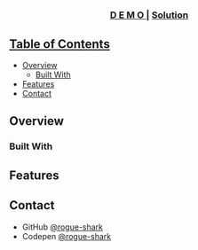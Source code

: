 <h1 align="center"></h1>



<div align="center">
  <h3>
    <a href="">
      D E M O
    </a>
    <span> | </span>
    <a href="">
      Solution
  </h3>
</div>

<!-- TABLE OF CONTENTS -->

## Table of Contents

- [Overview](#overview)
  - [Built With](#built-with)
- [Features](#features)
- [Contact](#contact)


<!-- OVERVIEW -->

## Overview

### Built With

## Features

## Contact

- GitHub [@rogue-shark](https://github.com/rogue-shark)
- Codepen [@rogue-shark](https://codepen.io/rogue-shark)